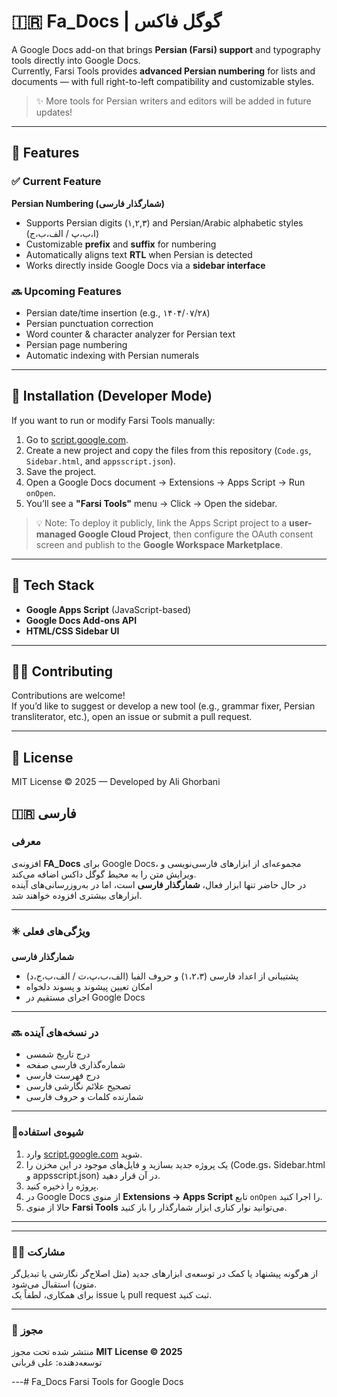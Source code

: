 # 🇮🇷 Fa_Docs | گوگل فاکس

A Google Docs add-on that brings **Persian (Farsi) support** and typography tools directly into Google Docs.  
Currently, Farsi Tools provides **advanced Persian numbering** for lists and documents — with full right-to-left compatibility and customizable styles.

> ✨ More tools for Persian writers and editors will be added in future updates!

---

## 🧩 Features

### ✅ Current Feature
**Persian Numbering (شمار‌گذار فارسی)**  
- Supports Persian digits (۱,۲,۳) and Persian/Arabic alphabetic styles (ا،ب،پ / الف،ب،ج)  
- Customizable **prefix** and **suffix** for numbering  
- Automatically aligns text **RTL** when Persian is detected  
- Works directly inside Google Docs via a **sidebar interface**

### 🔜 Upcoming Features
- Persian date/time insertion (e.g., ۱۴۰۴/۰۷/۲۸)  
- Persian punctuation correction  
- Word counter & character analyzer for Persian text
- Persian page numbering
- Automatic indexing with Persian numerals

---

## 🚀 Installation (Developer Mode)

If you want to run or modify Farsi Tools manually:

1. Go to [script.google.com](https://script.google.com/).
2. Create a new project and copy the files from this repository (`Code.gs`, `Sidebar.html`, and `appsscript.json`).
3. Save the project.
4. Open a Google Docs document → Extensions → Apps Script → Run `onOpen`.
5. You’ll see a **"Farsi Tools"** menu → Click → Open the sidebar.

> 💡 Note: To deploy it publicly, link the Apps Script project to a **user-managed Google Cloud Project**, then configure the OAuth consent screen and publish to the **Google Workspace Marketplace**.

---

## 🧰 Tech Stack

- **Google Apps Script** (JavaScript-based)
- **Google Docs Add-ons API**
- **HTML/CSS Sidebar UI**


---

## 🧑‍💻 Contributing

Contributions are welcome!  
If you’d like to suggest or develop a new tool (e.g., grammar fixer, Persian transliterator, etc.), open an issue or submit a pull request.

---

## 📄 License

MIT License © 2025 — Developed by Ali Ghorbani

## 🇮🇷 فارسی

### معرفی
افزونه‌ی **FA_Docs** برای Google Docs، مجموعه‌ای از ابزارهای فارسی‌نویسی و ویرایش متن را به محیط گوگل داکس اضافه می‌کند.  
در حال حاضر تنها ابزار فعال، **شمار‌گذار فارسی** است، اما در به‌روزرسانی‌های آینده ابزارهای بیشتری افزوده خواهند شد.

---

### ✳️ ویژگی‌های فعلی
**شمار‌گذار فارسی**  
- پشتیبانی از اعداد فارسی (۱،۲،۳) و حروف الفبا (الف،ب،پ،ت / الف،ب،ج،د)  
- امکان تعیین پیشوند و پسوند دلخواه  
- اجرای مستقیم در Google Docs 
---

### 🔜 در نسخه‌های آینده
- درج تاریخ شمسی  
- شماره‌گذاری فارسی صفحه
- درج فهرست فارسی
- تصحیح علائم نگارشی فارسی  
- شمارنده کلمات و حروف فارسی  

---

### 🧩شیوه‌ی استفاده
1. وارد [script.google.com](https://script.google.com/) شوید.  
2. یک پروژه جدید بسازید و فایل‌های موجود در این مخزن را (Code.gs، Sidebar.html و appsscript.json) در آن قرار دهید.  
3. پروژه را ذخیره کنید.  
4. در Google Docs از منوی **Extensions → Apps Script** تابع `onOpen` را اجرا کنید.  
5. حالا از منوی **Farsi Tools** می‌توانید نوار کناری ابزار شمار‌گذار را باز کنید.

---
 

---

### 🧑‍💻 مشارکت
از هرگونه پیشنهاد یا کمک در توسعه‌ی ابزارهای جدید (مثل اصلاح‌گر نگارشی یا تبدیل‌گر متون) استقبال می‌شود.  
برای همکاری، لطفاً یک issue یا pull request ثبت کنید.

---

### 📄 مجوز
منتشر شده تحت مجوز **MIT License © 2025**  
توسعه‌دهنده: علی قربانی

---# Fa_Docs
Farsi Tools for Google Docs
